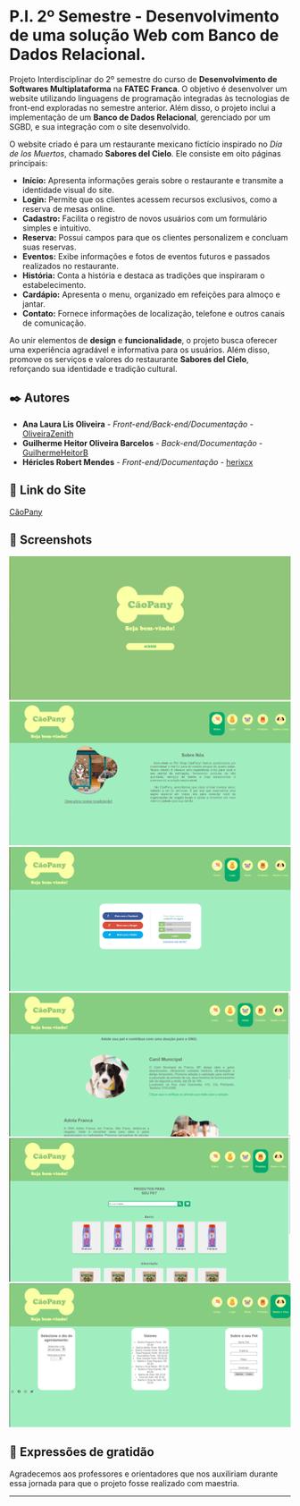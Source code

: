 # P.I. 2º Semestre - Desenvolvimento de uma solução Web com Banco de Dados Relacional.


Projeto Interdisciplinar do 2º semestre do curso de **Desenvolvimento de Softwares Multiplataforma** na **FATEC Franca**. O objetivo é desenvolver um website utilizando linguagens de programação integradas às tecnologias de front-end exploradas no semestre anterior. Além disso, o projeto inclui a implementação de um **Banco de Dados Relacional**, gerenciado por um SGBD, e sua integração com o site desenvolvido.  

O website criado é para um restaurante mexicano fictício inspirado no *Día de los Muertos*, chamado **Sabores del Cielo**. Ele consiste em oito páginas principais:  

- **Início:** Apresenta informações gerais sobre o restaurante e transmite a identidade visual do site.  
- **Login:** Permite que os clientes acessem recursos exclusivos, como a reserva de mesas online.  
- **Cadastro:** Facilita o registro de novos usuários com um formulário simples e intuitivo.  
- **Reserva:** Possui campos para que os clientes personalizem e concluam suas reservas.  
- **Eventos:** Exibe informações e fotos de eventos futuros e passados realizados no restaurante.  
- **História:** Conta a história e destaca as tradições que inspiraram o estabelecimento.  
- **Cardápio:** Apresenta o menu, organizado em refeições para almoço e jantar.  
- **Contato:** Fornece informações de localização, telefone e outros canais de comunicação.  

Ao unir elementos de **design** e **funcionalidade**, o projeto busca oferecer uma experiência agradável e informativa para os usuários. Além disso, promove os serviços e valores do restaurante **Sabores del Cielo**, reforçando sua identidade e tradição cultural.  


## ✒️ Autores


* **Ana Laura Lis Oliveira** - *Front-end/Back-end/Documentação* - [OliveiraZenith](https://github.com/OliveiraZenith)
* **Guilherme Heitor Oliveira Barcelos** - *Back-end/Documentação* - [GuilhermeHeitorB](https://github.com/GuilhermeHeitorB)
* **Héricles Robert Mendes** - *Front-end/Documentação* - [herixcx](https://github.com/herixcx)


## 📍 Link do Site
[CãoPany](https://caopany.netlify.app/)


## 📸 Screenshots

![acesse1](https://github.com/OliveiraZenith/PI-1-Semestre/blob/main/img/screenshots/acesse1.png)
![home1](https://github.com/OliveiraZenith/PI-1-Semestre/blob/main/img/screenshots/home1.png)
![login1](https://github.com/OliveiraZenith/PI-1-Semestre/blob/main/img/screenshots/login1.png)
![adote1](https://github.com/OliveiraZenith/PI-1-Semestre/blob/main/img/screenshots/adote1.png)
![produtos1](https://github.com/OliveiraZenith/PI-1-Semestre/blob/main/img/screenshots/produtos1.png)
![banho1](https://github.com/OliveiraZenith/PI-1-Semestre/blob/main/img/screenshots/banho1.png)


## 🎁 Expressões de gratidão

Agradecemos aos professores e orientadores que nos auxiliriam durante essa jornada para que o projeto fosse realizado com maestria.


---
